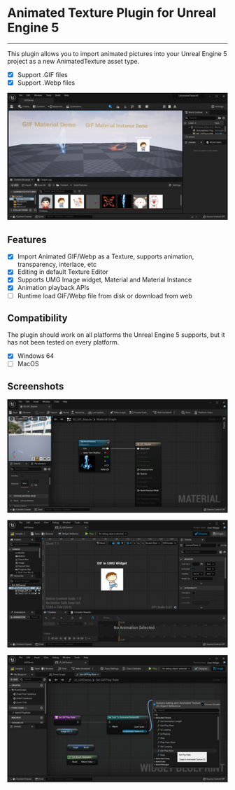 # Animated Texture Plugin for Unreal Engine 5

----
This plugin allows you to import animated pictures into your Unreal Engine 5 project as a new AnimatedTexture asset type.
- [x] Support .GIF files
- [x] Support .Webp files

![DEMO](./Docs/images/demo.png)

## Features

- [x] Import Animated GIF/Webp as a Texture, supports animation, transparency, interlace, etc
- [x] Editing in default Texture Editor
- [x] Supports UMG Image widget, Material and Material Instance
- [x] Animation playback APIs
- [ ] Runtime load GIF/Webp file from disk or download from web

## Compatibility

The plugin should work on all platforms the Unreal Engine 5 supports, but it has not been tested on every platform.
- [x] Windows 64
- [ ] MacOS

## Screenshots

![Material DEMO](./Docs/images/mtl.png)

![UMG DEMO](./Docs/images/umg.png)

![Playback API DEMO](./Docs/images/api.png)


